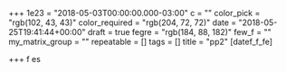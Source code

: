 +++
1e23 = "2018-05-03T00:00:00.000-03:00"
c = ""
color_pick = "rgb(102, 43, 43)"
color_required = "rgb(204, 72, 72)"
date = "2018-05-25T19:41:44+00:00"
draft = true
fegre = "rgb(184, 88, 182)"
few_f = ""
my_matrix_group = ""
repeatable = []
tags = []
title = "pp2"
[datef_f_fe]

+++
f es